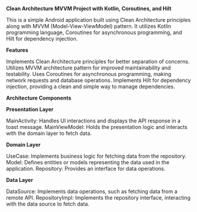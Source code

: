 **Clean Architecture MVVM Project with Kotlin, Coroutines, and Hilt**

This is a simple Android application built using Clean Architecture principles along with MVVM (Model-View-ViewModel) pattern. It utilizes Kotlin programming language, Coroutines for asynchronous programming, and Hilt for dependency injection.

**Features**

Implements Clean Architecture principles for better separation of concerns.
Utilizes MVVM architecture pattern for improved maintainability and testability.
Uses Coroutines for asynchronous programming, making network requests and database operations.
Implements Hilt for dependency injection, providing a clean and simple way to manage dependencies.

**Architecture Components**

**Presentation Layer**

MainActivity: Handles UI interactions and displays the API response in a toast message.
MainViewModel: Holds the presentation logic and interacts with the domain layer to fetch data.

**Domain Layer**

UseCase: Implements business logic for fetching data from the repository.
Model: Defines entities or models representing the data used in the application.
Repository: Provides an interface for data operations.

**Data Layer**

DataSource: Implements data operations, such as fetching data from a remote API.
RepositoryImpl: Implements the repository interface, interacting with the data source to fetch data.
